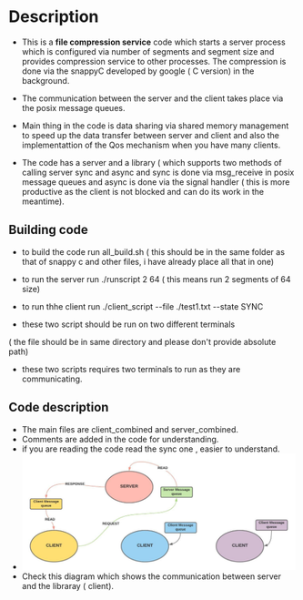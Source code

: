 
# Description 

* This is a **file compression service** code which starts a server process which is configured via number of segments and segment size and provides compression      service to other processes. The compression is done via the snappyC developed by google ( C version) in the background.

* The communication between the server and the client takes place via the posix message queues.

* Main thing in the code is data sharing via shared memory management to speed up the data transfer between server and client and also the implementattion of the Qos mechanism when you have many clients. 

* The code has a server and a library ( which supports two methods of calling server sync and async and sync is done via msg_receive in posix message queues and async is done via the signal handler ( this is more productive as the client is not blocked and can do its work in the meantime).

## Building code
* to build the code run all_build.sh ( this should be in the same folder as that of snappy c and other files, i have already place all that in one)




* to run the server run   ./runscript 2 64 ( this means run 2 segments of 64 size) 

* to run thhe client run  ./client_script --file ./test1.txt --state SYNC 
* these two script should be run on two different terminals  

( the file should be in same directory and please don't provide absolute path)




* these two scripts requires two terminals to run as they are communicating. 

## Code description

* The main files are client_combined and server_combined.
* Comments are added in the code for understanding. 
* if you are reading the code read the sync one , easier to understand. 
* ![Overall Architecture](/images/fig1.jpeg)
* Check this diagram which shows the communication between server and the libraray ( client).
